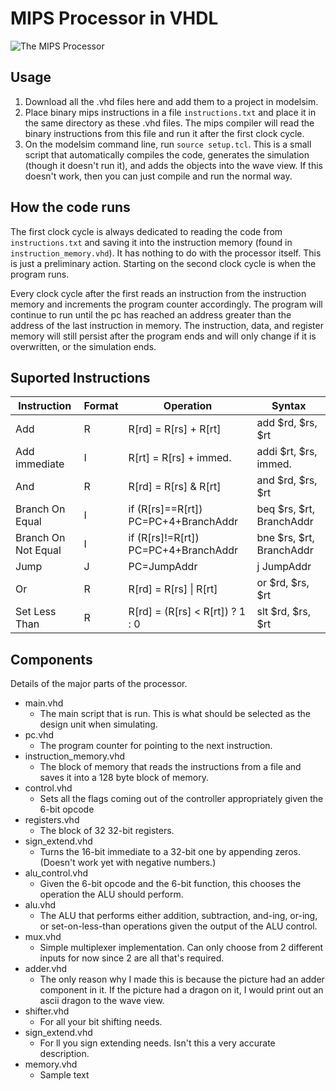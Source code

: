 # MIPS Processor in VHDL

![The MIPS Processor](http://i.imgur.com/6R3Xz.png)

## Usage
1. Download all the .vhd files here and add them to a project in modelsim.
2. Place binary mips instructions in a file `instructions.txt` and place it in the same directory as these .vhd files. The mips compiler will read the binary instructions from this file and run it after the first clock cycle.
3. On the modelsim command line, run `source setup.tcl`. This is a small script that automatically compiles the code, generates the simulation (though it doesn't run it), and adds the objects into the wave view. If this doesn't work, then you can just compile and run the normal way.

## How the code runs
The first clock cycle is always dedicated to reading the code from `instructions.txt` and saving it into the instruction memory (found in `instruction_memory.vhd`). It has nothing to do with the processor itself. This is just a preliminary action. Starting on the second clock cycle is when the program runs.

Every clock cycle after the first reads an instruction from the instruction memory and increments the program counter accordingly. The program will continue to run until the pc has reached an address greater than the address of the last instruction in memory. The instruction, data, and register memory will still persist after the program ends and will only change if it is overwritten, or the simulation ends.

## Suported Instructions
| Instruction | Format | Operation | Syntax |
|-------------|--------|-----------|--------|
| Add | R | R[rd] = R[rs] + R[rt] | add $rd, $rs, $rt |
| Add immediate | I | R[rt] = R[rs] + immed. | addi $rt, $rs, immed. |
| And | R | R[rd] = R[rs] & R[rt] | and $rd, $rs, $rt |
| Branch On Equal | I | if (R[rs]==R[rt]) PC=PC+4+BranchAddr | beq $rs, $rt, BranchAddr |
| Branch On Not Equal | I | if (R[rs]!=R[rt]) PC=PC+4+BranchAddr | bne $rs, $rt, BranchAddr |
| Jump | J | PC=JumpAddr | j JumpAddr |
| Or | R | R[rd] = R[rs] \| R[rt] | or $rd, $rs, $rt |
| Set Less Than | R | R[rd] = (R[rs] < R[rt]) ? 1 : 0 | slt $rd, $rs, $rt |

## Components
Details of the major parts of the processor.
- main.vhd
  - The main script that is run. This is what should be selected as the design unit when simulating.
- pc.vhd
  - The program counter for pointing to the next instruction.
- instruction_memory.vhd
  - The block of memory that reads the instructions from a file and saves it into a 128 byte block of memory.
- control.vhd
  - Sets all the flags coming out of the controller appropriately given the 6-bit opcode
- registers.vhd
  - The block of 32 32-bit registers.
- sign_extend.vhd
  - Turns the 16-bit immediate to a 32-bit one by appending zeros. (Doesn't work yet with negative numbers.)
- alu_control.vhd
  - Given the 6-bit opcode and the 6-bit function, this chooses the operation the ALU should perform.
- alu.vhd
  - The ALU that performs either addition, subtraction, and-ing, or-ing, or set-on-less-than operations given the output of the ALU control.
- mux.vhd
  - Simple multiplexer implementation. Can only choose from 2 different inputs for now since 2 are all that's required.
- adder.vhd
  - The only reason why I made this is because the picture had an adder component in it. If the picture had a dragon on it, I would print out an ascii dragon to the wave view.
- shifter.vhd
  - For all your bit shifting needs.
- sign_extend.vhd
  - For ll you sign extending needs. Isn't this a very accurate description.
- memory.vhd
  - Sample text
